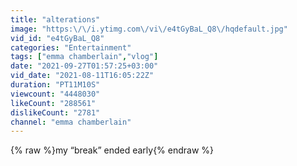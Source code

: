 ```yaml
---
title: "alterations"
image: "https:\/\/i.ytimg.com\/vi\/e4tGyBaL_Q8\/hqdefault.jpg"
vid_id: "e4tGyBaL_Q8"
categories: "Entertainment"
tags: ["emma chamberlain","vlog"]
date: "2021-09-27T01:57:25+03:00"
vid_date: "2021-08-11T16:05:22Z"
duration: "PT11M10S"
viewcount: "4448030"
likeCount: "288561"
dislikeCount: "2781"
channel: "emma chamberlain"
---
```

{% raw %}my “break” ended early{% endraw %}

